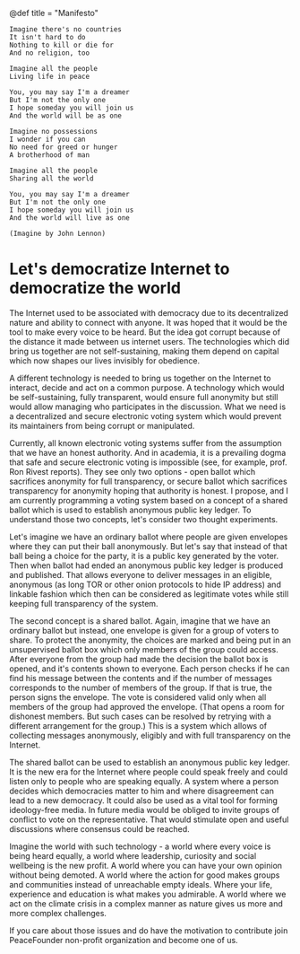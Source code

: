@def title = "Manifesto"

```
Imagine there's no countries
It isn't hard to do
Nothing to kill or die for
And no religion, too

Imagine all the people
Living life in peace

You, you may say I'm a dreamer
But I'm not the only one
I hope someday you will join us
And the world will be as one

Imagine no possessions
I wonder if you can
No need for greed or hunger
A brotherhood of man

Imagine all the people
Sharing all the world

You, you may say I'm a dreamer
But I'm not the only one
I hope someday you will join us
And the world will live as one

(Imagine by John Lennon)
```

# Let's democratize Internet to democratize the world

The Internet used to be associated with democracy due to its decentralized nature and ability to connect with anyone. It was hoped that it would be the tool to make every voice to be heard. But the idea got corrupt because of the distance it made between us internet users. The technologies which did bring us together are not self-sustaining, making them depend on capital which now shapes our lives invisibly for obedience. 

A different technology is needed to bring us together on the Internet to interact, decide and act on a common purpose. A technology which would be self-sustaining, fully transparent, would ensure full anonymity but still would allow managing who participates in the discussion. What we need is a decentralized and secure electronic voting system which would prevent its maintainers from being corrupt or manipulated. 

Currently, all known electronic voting systems suffer from the assumption that we have an honest authority. And in academia, it is a prevailing dogma that safe and secure electronic voting is impossible (see, for example, prof. Ron Rivest reports). They see only two options - open ballot which sacrifices anonymity for full transparency, or secure ballot which sacrifices transparency for anonymity hoping that authority is honest. I propose, and I am currently programming a voting system based on a concept of a shared ballot which is used to establish anonymous public key ledger. To understand those two concepts, let's consider two thought experiments.   

Let's imagine we have an ordinary ballot where people are given envelopes where they can put their ball anonymously. But let's say that instead of that ball being a choice for the party, it is a public key generated by the voter. Then when ballot had ended an anonymous public key ledger is produced and published. That allows everyone to deliver messages in an eligible, anonymous (as long TOR or other onion protocols to hide IP address) and linkable fashion which then can be considered as legitimate votes while still keeping full transparency of the system. 

The second concept is a shared ballot. Again, imagine that we have an ordinary ballot but instead, one envelope is given for a group of voters to share.  To protect the anonymity, the choices are marked and being put in an unsupervised ballot box which only members of the group could access. After everyone from the group had made the decision the ballot box is opened, and it's contents shown to everyone. Each person checks if he can find his message between the contents and if the number of messages corresponds to the number of members of the group. If that is true, the person signs the envelope. The vote is considered valid only when all members of the group had approved the envelope. (That opens a room for dishonest members. But such cases can be resolved by retrying with a different arrangement for the group.) This is a system which allows of collecting messages anonymously, eligibly and with full transparency on the Internet. 

The shared ballot can be used to establish an anonymous public key ledger. It is the new era for the Internet where people could speak freely and could listen only to people who are speaking equally. A system where a person decides which democracies matter to him and where disagreement can lead to a new democracy. It could also be used as a vital tool for forming ideology-free media. In future media would be obliged to invite groups of conflict to vote on the representative. That would stimulate open and useful discussions where consensus could be reached. 

Imagine the world with such technology - a world where every voice is being heard equally, a world where leadership, curiosity and social wellbeing is the new profit. A world where you can have your own opinion without being demoted. A world where the action for good makes groups and communities instead of unreachable empty ideals. Where your life, experience and education is what makes you admirable. A world where we act on the climate crisis in a complex manner as nature gives us more and more complex challenges.

If you care about those issues and do have the motivation to contribute join PeaceFounder non-profit organization and become one of us.  
